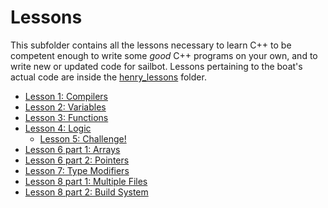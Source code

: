 # Lessons

This subfolder contains all the lessons necessary to learn C++ to be competent enough to write some _good_ C++ programs on your own, and to write new or updated code for sailbot. Lessons pertaining to the boat's actual code are inside the [henry_lessons][1] folder.

- [Lesson 1: Compilers](https://github.com/NHS-Sailbot/teaching_cpp/tree/master/cpp_lessons/lesson_01_compilers)
- [Lesson 2: Variables](https://github.com/NHS-Sailbot/teaching_cpp/tree/master/cpp_lessons/lesson_02_variables)
- [Lesson 3: Functions](https://github.com/NHS-Sailbot/teaching_cpp/tree/master/cpp_lessons/lesson_03_functions)
- [Lesson 4: Logic](https://github.com/NHS-Sailbot/teaching_cpp/tree/master/cpp_lessons/lesson_04_logic)
  - [Lesson 5: Challenge!](https://github.com/NHS-Sailbot/teaching_cpp/tree/master/cpp_lessons/lesson_05_challenge)
- [Lesson 6 part 1: Arrays](https://github.com/NHS-Sailbot/teaching_cpp/tree/master/cpp_lessons/lesson_06p1_arrays)
- [Lesson 6 part 2: Pointers](https://github.com/NHS-Sailbot/teaching_cpp/tree/master/cpp_lessons/lesson_06p2_pointers)
- [Lesson 7: Type Modifiers](https://github.com/NHS-Sailbot/teaching_cpp/tree/master/cpp_lessons/lesson_08_type_mods)
- [Lesson 8 part 1: Multiple Files](https://github.com/NHS-Sailbot/teaching_cpp/tree/master/cpp_lessons/lesson_06_arrays)
- [Lesson 8 part 2: Build System](https://github.com/NHS-Sailbot/teaching_cpp/tree/master/cpp_lessons/lesson_07_pointers)

[1]: https://github.com/NHS-Sailbot/teaching_cpp/tree/master/henry_lessons
